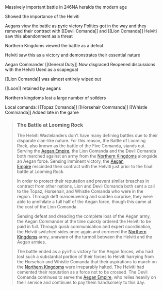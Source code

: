 Massively important battle in 246NA
heralds the modern age

Showed the importance of the Helviti

Aegans view the battle as pyric victory
Politics got in the way and they removed their contract with [[Devil Comanda]] and [[Lion Comanda]]
Helviti saw this abandonment as a threat

Northern Kingdoms viewed the battle as a defeat

Helviti saw this as a victory and demonstrates their essential nature

Aegan Commander [[General Duty]] 
Now disgraced
Reopened discussions with the Helviti
Used as a scapegoat

[[Lion Comanda]] was almost entirely wiped out

[[Loon]] retained by aegans 

Northern kingdoms lost a large number of soilders

Local comanda:
[[Topaz Comanda]]
[[Horsehair Commanda]]
[[Whistle Commanda]]
Added late in the game

> ### The Battle at Looming Rock
> 
> The Helviti Wastelanders don't have many defining battles due to their disparate clan-like nature. For this reason, the Battle of Looming Rock, also known as the battle of the Five Comanda, stands out. Serving the [Aegan Empire](https://5e.warlow.engineer/book.html#BITCEH,1,the%20aegan%20empire,0), the Lion Comanda and the Devil Comanda both marched against an army from the [Northern Kingdoms](https://5e.warlow.engineer/book.html#BITCEH,1,the%20northern%20kingdoms,0) alongside an Aegan force. Sensing imminent victory, the [Aegan Empire](https://5e.warlow.engineer/book.html#BITCEH,1,the%20aegan%20empire,0) rescinded their contract with the Helviti just prior to the final battle at Looming Rock.
> 
> In order to protect their reputation and prevent similar breaches in contract from other nations, Lion and Devil Comanda both sent a call to the Topaz, Horsehair, and Whistle Comanda who were in the region. Through deft manoeuvering and sudden surprise, they were able to annihilate a full half of the Aegan force, though this came at the cost of the Lion Comanda.
> 
>Sensing defeat and dreading the complete loss of the Aegan army, the Aegan Commander at the time quickly ordered the Helviti to be paid in full. Through quick communication and expert coordination, the Helviti switched sides once again and cornered the [Northern Kingdoms](https://5e.warlow.engineer/book.html#BITCEH,1,the%20northern%20kingdoms,0) army, unaware of the turmoil between the Helviti and the Aegan armies.
> 
> The battle ended as a pyrrhic victory for the Aegan forces, who had lost such a substantial portion of their forces to Helviti harrying from the Horsehair and Whistle Comanda that their aspirations to march on the [Northern Kingdoms](https://5e.warlow.engineer/book.html#BITCEH,1,the%20northern%20kingdoms,0) were irreparably halted. The Helviti had cemented their reputation as a force not to be crossed. The Devil Comanda continues to serve the [Aegan Empire](https://5e.warlow.engineer/book.html#BITCEH,1,the%20aegan%20empire,0), who relies heavily on their service and continues to pay them handsomely to this day.

